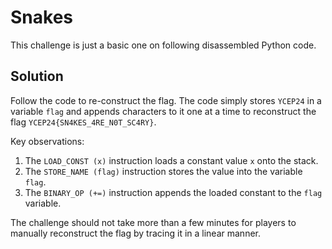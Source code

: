 # Snakes

This challenge is just a basic one on following disassembled Python code.

## Solution
Follow the code to re-construct the flag. The code simply stores `YCEP24` in a variable `flag` and appends characters to it one at a time to reconstruct the flag `YCEP24{SN4KES_4RE_N0T_SC4RY}`. 

Key observations:
1. The `LOAD_CONST (x)` instruction loads a constant value `x` onto the stack.
2. The `STORE_NAME (flag)` instruction stores the value into the variable `flag`.
3. The `BINARY_OP (+=)` instruction appends the loaded constant to the `flag` variable.


The challenge should not take more than a few minutes for players to manually reconstruct the flag by tracing it in a linear manner. 
